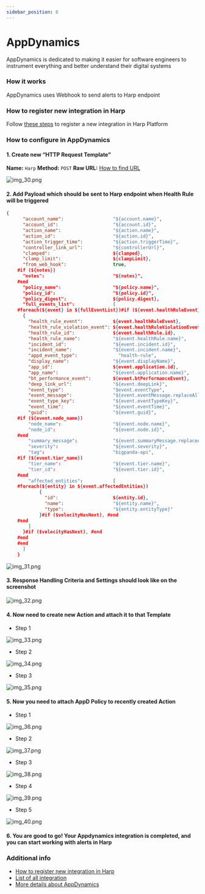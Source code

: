```yaml
---
sidebar_position: 6
---
```


# AppDynamics

AppDynamics is dedicated to making it easier for software engineers to instrument everything and better understand their digital systems

### How it works
AppDynamics uses Webhook to send alerts to Harp endpoint

### How to register new integration in Harp

Follow [these steps](../integration.md) to register a new integration in Harp Platform

### How to configure in AppDynamics

#### 1. Create new “HTTP Request Template”

**Name:** `Harp`
**Method:** `POST`
**Raw URL:** [How to find URL](../integration#how-to-find-url-for-integration)

![img_30.png](img_30.png)

#### 2. Add Payload which should be sent to Harp endpoint when Health Rule will be triggered

```json
{
      "account_name":                  "${account.name}",
      "account_id":                    "${account.id}",
      "action_name":                   "${action.name}",
      "action_id":                     "${action.id}",
      "action_trigger_time":           "${action.triggerTime}",
      "controller_link_url":           "${controllerUrl}",
      "clamped":                       ${clamped},
      "clamp_limit":                   ${clampLimit},
      "from_web_hook":                 true,
    #if (${notes})
      "notes":                         "${notes}",
    #end
      "policy_name":                   "${policy.name}",
      "policy_id":                     "${policy.id}",
      "policy_digest":                 ${policy.digest},
      "full_events_list":              [
    #foreach(${event} in ${fullEventList})#if (${event.healthRuleEvent})
      {
        "health_rule_event":           ${event.healthRuleEvent},
        "health_rule_violation_event": ${event.healthRuleViolationEvent},
        "health_rule_id":              ${event.healthRule.id},
        "health_rule_name":            "${event.healthRule.name}",
        "incident_id":                 "${event.incident.id}",
        "incident_name":               "${event.incident.name}",
        "appd_event_type":               "health-rule",
        "display_name":                "${event.displayName}",
        "app_id":                      ${event.application.id},
        "app_name":                    "${event.application.name}",
        "bt_performance_event":        ${event.btPerformanceEvent},
        "deep_link_url":               "${event.deepLink}",
        "event_type":                  "$event.eventType",
        "event_message":               "${event.eventMessage.replaceAll("\\<[^>]*\\>","")}",
        "event_type_key":              "${event.eventTypeKey}",
        "event_time":                  "${event.eventTime}",
        "guid":                        "${event.guid}",
    #if (${event.node_name})
        "node_name":                   "${event.node.name}",
        "node_id":                     "${event.node.id}",
    #end
        "summary_message":             "${event.summaryMessage.replaceAll("\\<[^>]*\\>","")}",
        "severity":                    "${event.severity}",
        "tag":                         "bigpanda-api",
    #if (${event.tier_name})
        "tier_name":                   "${event.tier.name}",
        "tier_id":                     "${event.tier.id}",
    #end
        "affected_entities":           [
    #foreach(${entity} in ${event.affectedEntities})
            {
              "id":                    ${entity.id},
              "name":                  "${entity.name}",
              "type":                  "${entity.entityType}"
            }#if ($velocityHasNext), #end
    #end
        ]
      }#if ($velocityHasNext), #end
    #end
    #end
      ]
    }
```

![img_31.png](img_31.png)

#### 3. Response Handling Criteria and Settings should look like on the screenshot

![img_32.png](img_32.png)

#### 4. Now need to create new Action and attach it to that Template

- Step 1

![img_33.png](img_33.png)

- Step 2

![img_34.png](img_34.png)

- Step 3

![img_35.png](img_35.png)

#### 5. Now you need to attach AppD Policy to recently created Action

- Step 1

![img_36.png](img_36.png)

- Step 2

![img_37.png](img_37.png)

- Step 3

![img_38.png](img_38.png)

- Step 4

![img_39.png](img_39.png)

- Step 5

![img_40.png](img_40.png)

#### 6. You are good to go! Your Appdynamics integration is completed, and you can start working with alerts in Harp

### Additional info
- [How to register new integration in Harp](../integration.md)
- [List of all integration](../category/incoming-integrations)
- [More details about AppDynamics](https://www.appdynamics.com/)



